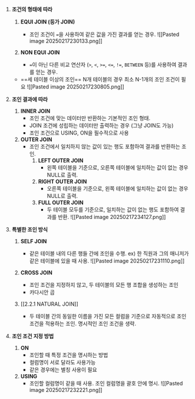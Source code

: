 
1. **조건의 형태에 따라**
    
    1. **EQUI JOIN (등가 JOIN)**
        - 조인 조건이 `=`을 사용하여 같은 값을 가진 결과를 얻는 경우.
        ![[Pasted image 20250217230133.png]]
        
    2. **NON EQUI JOIN**
        - `=`이 아닌 다른 비교 연산자 (`>`, `<`, `>=`, `<=`, `!=`, `BETWEEN` 등)를 사용하여 결과를 얻는 경우.
    - ==세 테이블 이상의 조인==
		N개 테이블의 경우 최소 N-1개의 조인 조건이 필요
		![[Pasted image 20250217230805.png]]

2. **조인 결과에 따라**
    
    1. **INNER JOIN**
        - 조인 조건에 맞는 데이터만 반환하는 기본적인 조인 형태.
        - JOIN 조건에 성립하는 데이터만 출력하는 경우 (그냥 JOIN도 가능)
		- 조인 조건으로 USING, ON을 필수적으로 사용
    1. **OUTER JOIN**
        - 조인 조건에서 일치하지 않는 값이 있는 행도 포함하여 결과를 반환하는 조인.
            1. **LEFT OUTER JOIN**
                - 왼쪽 테이블을 기준으로, 오른쪽 테이블에 일치하는 값이 없는 경우 NULL로 출력.
            2. **RIGHT OUTER JOIN**
                - 오른쪽 테이블을 기준으로, 왼쪽 테이블에 일치하는 값이 없는 경우 NULL로 출력.
            3. **FULL OUTER JOIN**
                - 두 테이블 모두를 기준으로, 일치하는 값이 없는 행도 포함하여 결과를 반환.
				![[Pasted image 20250217234127.png]]
				
3. **특별한 조인 방식**
    
    1. **SELF JOIN**
        - 같은 테이블 내의 다른 행들 간에 조인을 수행. 
        ex) 한 직원과 그의 매니저가 같은 테이블에 있을 때 사용.
		![[Pasted image 20250217231110.png]]

    1. **CROSS JOIN**
        - 조인 조건을 지정하지 않고, 두 테이블의 모든 행 조합을 생성하는 조인 
        - 카다시안 곱
    2. [[2.2.1 NATURAL JOIN]] 
        - 두 테이블 간의 동일한 이름을 가진 모든 컬럼을 기준으로 자동적으로 조인 조건을 적용하는 조인. 명시적인 조인 조건을 생략.
        
4. **조인 조건 지정 방법**
    
    1. **ON**
        - 조인할 때 특정 조건을 명시하는 방법
        - 컬럼명이 서로 달라도 사용가능
        - 같은 경우에는 별칭 사용이 필요
    2. **USING**
        - 조인할 컬럼명이 같을 때 사용. 조인 컬럼명을 괄호 안에 명시.
		![[Pasted image 20250217232221.png]]

